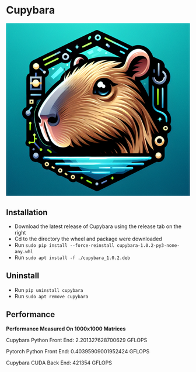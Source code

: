 # Cupybara
<p align="center">
  <img src="https://github.com/jbrhm/CudaLibrary/blob/main/data/Cupybara.png"/>
</p>

## Installation
- Download the latest release of Cupybara using the release tab on the right
- Cd to the directory the wheel and package were downloaded
- Run `sudo pip install --force-reinstall cupybara-1.0.2-py3-none-any.whl`
- Run `sudo apt install -f ./cupybara_1.0.2.deb`

## Uninstall
- Run `pip uninstall cupybara`
- Run `sudo apt remove cupybara`

## Performance
**Performance Measured On 1000x1000 Matrices**

Cupybara Python Front End:
2.201327628700629 GFLOPS

Pytorch Python Front End:
0.40395909001952424 GFLOPS

Cupybara CUDA Back End:
421354 GFLOPS
